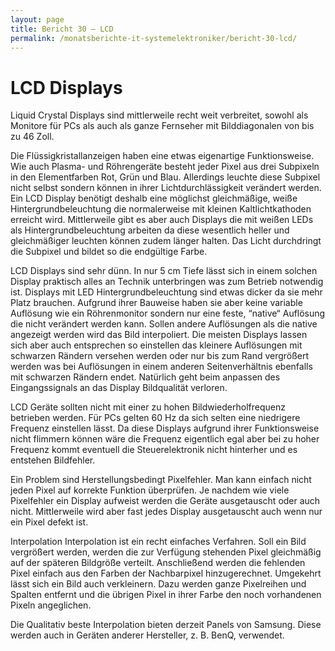 ```yaml
---
layout: page
title: Bericht 30 – LCD
permalink: /monatsberichte-it-systemelektroniker/bericht-30-lcd/
---
```


# LCD Displays

Liquid Crystal Displays sind mittlerweile recht weit verbreitet, sowohl als Monitore für PCs als auch als ganze Fernseher mit Bilddiagonalen von bis zu 46 Zoll.

Die Flüssigkristallanzeigen haben eine etwas eigenartige Funktionsweise. Wie auch Plasma- und Röhrengeräte besteht jeder Pixel aus drei Subpixeln in den Elementfarben Rot, Grün und Blau. Allerdings leuchte diese Subpixel nicht selbst sondern können in ihrer Lichtdurchlässigkeit verändert werden. Ein LCD Display benötigt deshalb eine möglichst gleichmäßige, weiße Hintergrundbeleuchtung die normalerweise mit kleinen Kaltlichtkathoden erreicht wird. Mittlerweile gibt es aber auch Displays die mit weißen LEDs als Hintergrundbeleuchtung arbeiten da diese wesentlich heller und gleichmäßiger leuchten können zudem länger halten. Das Licht durchdringt die Subpixel und bildet so die endgültige Farbe.

LCD Displays sind sehr dünn. In nur 5 cm Tiefe lässt sich in einem solchen Display praktisch alles an Technik unterbringen was zum Betrieb notwendig ist. Displays mit LED Hintergrundbeleuchtung sind etwas dicker da sie mehr Platz brauchen. Aufgrund ihrer Bauweise haben sie aber keine variable Auflösung wie ein Röhrenmonitor sondern nur eine feste, “native“ Auflösung die nicht verändert werden kann. Sollen andere Auflösungen als die native angezeigt werden wird das Bild interpoliert. Die meisten Displays lassen sich aber auch entsprechen so einstellen das kleinere Auflösungen mit schwarzen Rändern versehen werden oder nur bis zum Rand vergrößert werden was bei Auflösungen in einem anderen Seitenverhältnis ebenfalls mit schwarzen Rändern endet. Natürlich geht beim anpassen des Eingangssignals an das Display Bildqualität verloren.

LCD Geräte sollten nicht mit einer zu hohen Bildwiederholfrequenz betrieben werden. Für PCs gelten 60 Hz da sich selten eine niedrigere Frequenz einstellen lässt. Da diese Displays aufgrund ihrer Funktionsweise nicht flimmern können wäre die Frequenz eigentlich egal aber bei zu hoher Frequenz kommt eventuell die Steuerelektronik nicht hinterher und es entstehen Bildfehler.

Ein Problem sind Herstellungsbedingt Pixelfehler. Man kann einfach nicht jeden Pixel auf korrekte Funktion überprüfen. Je nachdem wie viele Pixelfehler ein Display aufweist werden die Geräte ausgetauscht oder auch nicht. Mittlerweile wird aber fast jedes Display ausgetauscht auch wenn nur ein Pixel defekt ist.

Interpolation
Interpolation ist ein recht einfaches Verfahren. Soll ein Bild vergrößert werden, werden die zur Verfügung stehenden Pixel gleichmäßig auf der späteren Bildgröße verteilt. Anschließend werden die fehlenden Pixel einfach aus den Farben der Nachbarpixel hinzugerechnet. Umgekehrt lässt sich ein Bild auch verkleinern. Dazu werden ganze Pixelreihen und Spalten entfernt und die übrigen Pixel in ihrer Farbe den noch vorhandenen Pixeln angeglichen.

Die Qualitativ beste Interpolation bieten derzeit Panels von Samsung. Diese werden auch in Geräten anderer Hersteller, z. B. BenQ, verwendet.